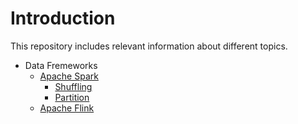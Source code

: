 # Introduction

This repository includes relevant information about different topics.

- Data Fremeworks
  - [Apache Spark](Data%20Frameworks/Apache%20Spark/01_introduction.md)
    - [Shuffling](Data%20Frameworks/Apache%20Spark/02_shuffle.md)
    - [Partition](Data%20Frameworks/Apache%20Spark/03_partition.md)
  - [Apache Flink](Data%20Frameworks/Apache%20Flink/01_introduction.md)